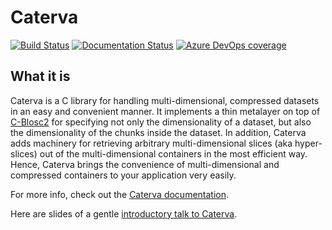 # Caterva

[![Build Status](https://dev.azure.com/blosc/caterva/_apis/build/status/caterva?branchName=master)](https://dev.azure.com/blosc/caterva/_build/latest?definitionId=3&branchName=master)
[![Documentation Status](https://readthedocs.org/projects/caterva/badge/?version=latest)](https://caterva.readthedocs.io/en/latest/?badge=latest)
[![Azure DevOps coverage](https://img.shields.io/azure-devops/coverage/blosc/caterva/5)](https://dev.azure.com/blosc/caterva/_build/latest?definitionId=5&branchName=master)
## What it is

Caterva is a C library for handling multi-dimensional, compressed datasets in an easy and convenient manner. It implements a thin metalayer on top of [C-Blosc2](https://github.com/Blosc/c-blosc2) for specifying not only the dimensionality of a dataset, but also the dimensionality of the chunks inside the dataset. In addition, Caterva adds machinery for retrieving arbitrary multi-dimensional slices (aka hyper-slices) out of the multi-dimensional containers in the most efficient way. Hence, Caterva brings the convenience of multi-dimensional and compressed containers to your application very easily.

For more info, check out the [Caterva documentation](https://caterva.readthedocs.io).
  
Here are slides of a gentle [introductory talk to Caterva](http://blosc.org/docs/Caterva-HDF5-Workshop.pdf).
